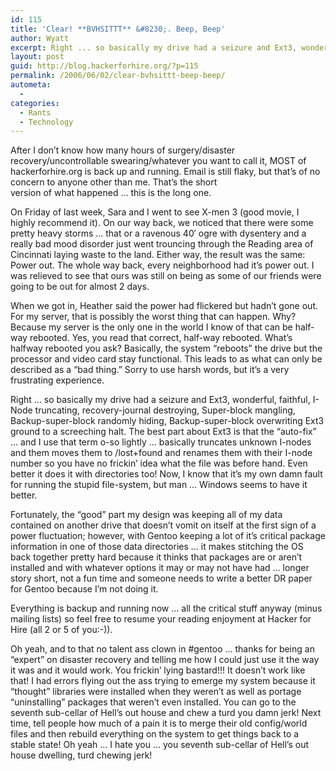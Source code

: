 ```yaml
---
id: 115
title: 'Clear! **BVHSITTT** &#8230;. Beep, Beep'
author: Wyatt
excerpt: Right ... so basically my drive had a seizure and Ext3, wonderful, faithful, I-Node truncating, recovery-journal destroying, Super-block mangaling, Backup-Super-block ramdomly hiding, Backup-Super-block overwriting Ext3 ground to a screeching halt.
layout: post
guid: http://blog.hackerforhire.org/?p=115
permalink: /2006/06/02/clear-bvhsittt-beep-beep/
autometa:
  - 
categories:
  - Rants
  - Technology
---
```

After I don&#8217;t know how many hours of surgery/disaster recovery/uncontrollable swearing/whatever you want to call it, MOST of hackerforhire.org is back up and running. Email is still flaky, but that&#8217;s of no concern to anyone other than me. That&#8217;s the short  
version of what happened &#8230; this is the long one.  
<!--more-->

  
On Friday of last week, Sara and I went to see X-men 3 (good movie, I highly recommend it). On our way back, we noticed that there were some pretty heavy storms &#8230; that or a ravenous 40&#8242; ogre with dysentery and a really bad mood disorder just went trouncing through the Reading area of Cincinnati laying waste to the land. Either way, the result was the same: Power out. The whole way back, every neighborhood had it&#8217;s power out. I was relieved to see that ours was still on being as some of our friends were going to be out for almost 2 days.

When we got in, Heather said the power had flickered but hadn&#8217;t gone out. For my server, that is possibly the worst thing that can happen. Why? Because my server is the only one in the world I know of that can be half-way rebooted. Yes, you read that correct, half-way rebooted. What&#8217;s halfway rebooted you ask? Basically, the system &#8220;reboots&#8221; the drive but the processor and video card stay functional. This leads to as what can only be described as a &#8220;bad thing.&#8221; Sorry to use harsh words, but it&#8217;s a very frustrating experience.

Right &#8230; so basically my drive had a seizure and Ext3, wonderful, faithful, I-Node truncating, recovery-journal destroying, Super-block mangling, Backup-super-block randomly hiding, Backup-super-block overwriting Ext3 ground to a screeching halt. The best part about Ext3 is that the &#8220;auto-fix&#8221; &#8230; and I use that term o-so lightly &#8230; basically truncates unknown I-nodes and them moves them to /lost+found and renames them with their I-node number so you have no frickin&#8217; idea what the file was before hand. Even better it does it with directories too! Now, I know that it&#8217;s my own damn fault for running the stupid file-system, but man &#8230; Windows seems to have it better.

Fortunately, the &#8220;good&#8221; part my design was keeping all of my data contained on another drive that doesn&#8217;t vomit on itself at the first sign of a power fluctuation; however, with Gentoo keeping a lot of it&#8217;s critical package information in one of those data directories &#8230; it makes stitching the OS back together pretty hard because it thinks that packages are or aren&#8217;t installed and with whatever options it may or may not have had &#8230; longer story short, not a fun time and someone needs to write a better DR paper for Gentoo because I&#8217;m not doing it.

Everything is backup and running now &#8230; all the critical stuff anyway (minus mailing lists) so feel free to resume your reading enjoyment at Hacker for Hire (all 2 or 5 of you:-)).

Oh yeah, and to that no talent ass clown in #gentoo &#8230; thanks for being an &#8220;expert&#8221; on disaster recovery and telling me how I could just use it the way it was and it would work. You frickin&#8217; lying bastard!!! It doesn&#8217;t work like that! I had errors flying out the ass trying to emerge my system because it &#8220;thought&#8221; libraries were installed when they weren&#8217;t as well as portage &#8220;uninstalling&#8221; packages that weren&#8217;t even installed. You can go to the seventh sub-cellar of Hell&#8217;s out house and chew a turd you damn jerk! Next time, tell people how much of a pain it is to merge their old config/world files and then rebuild everything on the system to get things back to a stable state! Oh yeah &#8230; I hate you &#8230; you seventh sub-cellar of Hell&#8217;s out house dwelling, turd chewing jerk!